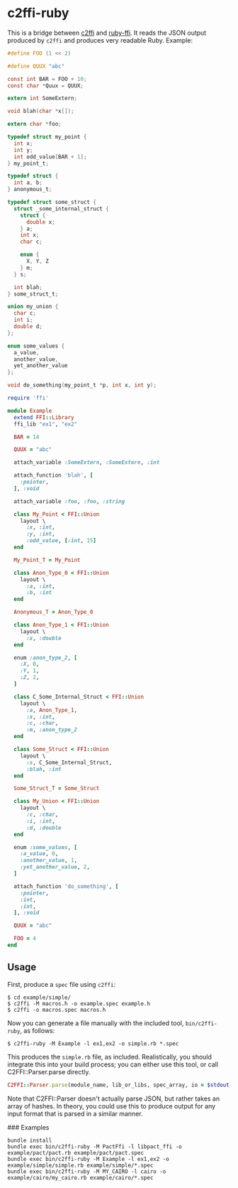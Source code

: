 # c2ffi-ruby

This is a bridge between [c2ffi](https://github.com/rpav/c2ffi) and
[ruby-ffi](https://github.com/ffi/ffi).  It reads the JSON output
produced by `c2ffi` and produces very readable Ruby.  Example:

```c
#define FOO (1 << 2)

#define QUUX "abc"

const int BAR = FOO + 10;
const char *Quux = QUUX;

extern int SomeExtern;

void blah(char *x[]);

extern char *foo;

typedef struct my_point {
  int x;
  int y;
  int odd_value[BAR + 1];
} my_point_t;

typedef struct {
  int a, b;
} anonymous_t;

typedef struct some_struct {
  struct _some_internal_struct {
    struct {
      double x;
    } a;
    int x;
    char c;

    enum {
      X, Y, Z
    } m;
  } s;

  int blah;
} some_struct_t;

union my_union {
  char c;
  int i;
  double d;
};

enum some_values {
  a_value,
  another_value,
  yet_another_value
};

void do_something(my_point_t *p, int x, int y);
```

```ruby
require 'ffi'

module Example
  extend FFI::Library
  ffi_lib "ex1", "ex2"

  BAR = 14

  QUUX = "abc"

  attach_variable :SomeExtern, :SomeExtern, :int

  attach_function 'blah', [
    :pointer,
  ], :void

  attach_variable :foo, :foo, :string

  class My_Point < FFI::Union
    layout \
      :x, :int,
      :y, :int,
      :odd_value, [:int, 15]
  end

  My_Point_T = My_Point

  class Anon_Type_0 < FFI::Union
    layout \
      :a, :int,
      :b, :int
  end

  Anonymous_T = Anon_Type_0

  class Anon_Type_1 < FFI::Union
    layout \
      :x, :double
  end

  enum :anon_type_2, [
    :X, 0,
    :Y, 1,
    :Z, 2,
  ]

  class C_Some_Internal_Struct < FFI::Union
    layout \
      :a, Anon_Type_1,
      :x, :int,
      :c, :char,
      :m, :anon_type_2
  end

  class Some_Struct < FFI::Union
    layout \
      :s, C_Some_Internal_Struct,
      :blah, :int
  end

  Some_Struct_T = Some_Struct

  class My_Union < FFI::Union
    layout \
      :c, :char,
      :i, :int,
      :d, :double
  end

  enum :some_values, [
    :a_value, 0,
    :another_value, 1,
    :yet_another_value, 2,
  ]

  attach_function 'do_something', [
    :pointer,
    :int,
    :int,
  ], :void

  QUUX = "abc"

  FOO = 4
end
```

## Usage

First, produce a `spec` file using `c2ffi`:

```console
$ cd example/simple/
$ c2ffi -M macros.h -o example.spec example.h
$ c2ffi -o macros.spec macros.h
```

Now you can generate a file manually with the included tool,
`bin/c2ffi-ruby`, as follows:

```console
$ c2ffi-ruby -M Example -l ex1,ex2 -o simple.rb *.spec
```

This produces the `simple.rb` file, as included.  Realistically, you
should integrate this into your build process; you can either use this
tool, or call C2FFI::Parser.parse directly.

```ruby
C2FFI::Parser.parse(module_name, lib_or_libs, spec_array, io = $stdout)
```

Note that C2FFI::Parser doesn't actually parse JSON, but rather takes
an array of hashes.  In theory, you could use this to produce output
for any input format that is parsed in a similar manner.


### Examples

```
bundle install
bundle exec bin/c2ffi-ruby -M PactFfi -l libpact_ffi -o example/pact/pact.rb example/pact/pact.spec
bundle exec bin/c2ffi-ruby -M Example -l ex1,ex2 -o example/simple/simple.rb example/simple/*.spec
bundle exec bin/c2ffi-ruby -M MY_CAIRO -l cairo -o example/cairo/my_cairo.rb example/cairo/*.spec
```